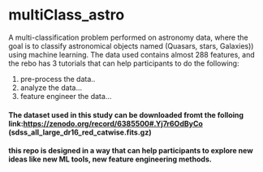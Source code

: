 # multiClass_astro
A multi-classification problem performed on astronomy data, where the goal is to classify astronomical objects named (Quasars, stars, Galaxies)) using machine learning. The data used contains almost 288 features, and the rebo has 3 tutorials that can help participants to do the following:
1. pre-process the data..
2. analyze the data...
3. feature engineer the data...

#### The dataset used in this study can be downloaded fromt the folloing link:https://zenodo.org/record/6385500#.Yj7r6OdByCo (sdss_all_large_dr16_red_catwise.fits.gz)

#### this repo is designed in a way that can help participants to explore new ideas like new ML tools, new feature engineering methods.
